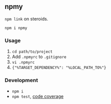 npmy
----
`npm link` on steroids.

```
npm i npmy
```

### Usage

 1. `cd path/to/project`
 2. Add `.npmyrc` to `.gitignore`
 3. `vi .npmyrc`
 4. `{"%TARGET_DEPENDENCY%": "%LOCAL_PATH_TO%"}`


### Development

 - `npm i`
 - `npm test`, [code coverage](./coverage/lcov-report/index.html)

